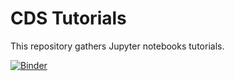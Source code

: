 # CDS Tutorials

This repository gathers Jupyter notebooks tutorials.

[![Binder](https://mybinder.org/badge_logo.svg)](https://mybinder.org/v2/gh/cds-astro/tutorials/master?filepath=Notebooks)